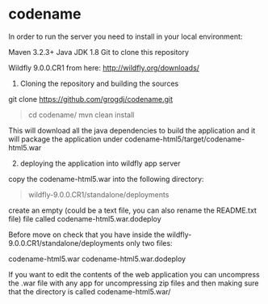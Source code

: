 # codename
In order to run the server you need to install in your local environment:

Maven 3.2.3+
Java JDK 1.8
Git to clone this repository

Wildfly 9.0.0.CR1 from here: http://wildfly.org/downloads/


1) Cloning the repository and building the sources

git clone https://github.com/grogdj/codename.git

> cd codename/
> mvn clean install

This will download all the java dependencies to build the application and it will package the application under codename-html5/target/codename-html5.war

2) deploying the application into wildfly app server

copy the codename-html5.war into the following directory:

> wildfly-9.0.0.CR1/standalone/deployments

create an empty (could be a text file, you can also rename the README.txt file) file called codename-html5.war.dodeploy 

Before move on check that you have inside the wildfly-9.0.0.CR1/standalone/deployments only two files:

codename-html5.war
codename-html5.war.dodeploy 


If you want to edit the contents of the web application you can uncompress the .war file with any app for uncompressing zip files and then making sure that the directory is called codename-html5.war/


